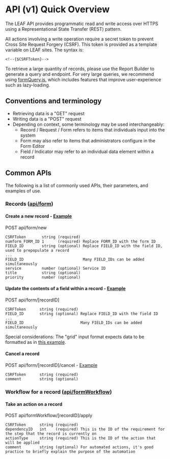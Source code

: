 # API (v1) Quick Overview
The LEAF API provides programmatic read and write access over HTTPS using a Representational State Transfer (REST) pattern.

All actions involving a write operation require a secret token to prevent Cross Site Request Forgery (CSRF). This token is provided as a template variable on LEAF sites. The syntax is:
```
<!--{$CSRFToken}-->
```

To retrieve a large quantity of records, please use the Report Builder to generate a query and endpoint. For very large queries, we recommend using [formQuery.js](https://github.com/department-of-veterans-affairs/LEAF/blob/master/LEAF_Request_Portal/js/formQuery.js), which includes features that improve user-experience such as lazy-loading.

## Conventions and terminology
- Retrieving data is a "GET" request
- Writing data is a "POST" request
- Depending on context, some terminology may be used interchangeably:
  - Record / Request / Form refers to items that individuals input into the system
  - Form may also refer to items that administrators configure in the Form Editor
  - Field / Indicator may refer to an individual data element within a record

## Common APIs
The following is a list of commonly used APIs, their parameters, and examples of use.


### Records ([api/form](https://github.com/department-of-veterans-affairs/LEAF/blob/master/LEAF_Request_Portal/api/controllers/FormController.php))

#### Create a new record - [Example](https://github.com/department-of-veterans-affairs/LEAF-Developer-Examples/blob/master/forms/create_new_request.tpl)
POST api/form/new
  ```
  CSRFToken       string (required)
  numform_FORM_ID 1      (required) Replace FORM_ID with the form ID
  FIELD_ID        string (optional) Replace FIELD_ID with the field ID, used to prepopulate a record
  ...
  FIELD_ID                          Many FIELD_IDs can be added simultaneously
  service         number (optional) Service ID
  title           string (optional)
  priority        number (optional)
  ```
#### Update the contents of a field within a record - [Example](https://github.com/department-of-veterans-affairs/LEAF-Developer-Examples/blob/master/forms/custom_fields/copy_orgchart_employee_selection_to_other_field.md)
POST api/form/[recordID]
  ```
  CSRFToken      string (required)
  FIELD_ID       string (optional) Replace FIELD_ID with the field ID
  ...
  FIELD_ID                         Many FIELD_IDs can be added simultaneously
  ```
  Special considerations: The "grid" input format expects data to be formatted as in [this example](https://github.com/department-of-veterans-affairs/LEAF-Developer-Examples/blob/master/forms/update_grid_formatted_field.tpl).

#### Cancel a record
POST api/form/[recordID]/cancel - [Example](https://github.com/department-of-veterans-affairs/LEAF-Developer-Examples/blob/master/forms/cancel_request.md)
  ```
  CSRFToken      string (required)
  comment        string (optional)
  ```

### Workflow for a record ([api/formWorkflow](https://github.com/department-of-veterans-affairs/LEAF/blob/master/LEAF_Request_Portal/api/controllers/FormWorkflowController.php))

#### Take an action on a record
POST api/formWorkflow/[recordID]/apply
  ```
  CSRFToken      string (required)
  dependencyID   int    (required) This is the ID of the requirement for the step that the record is currently on
  actionType     string (required) This is the ID of the action that will be applied
  comment        string (optional) For automated actions, it's good practice to briefly explain the purpose of the automation
  ```
